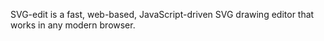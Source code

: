 SVG-edit is a fast, web-based, JavaScript-driven SVG drawing editor that works in any modern browser.